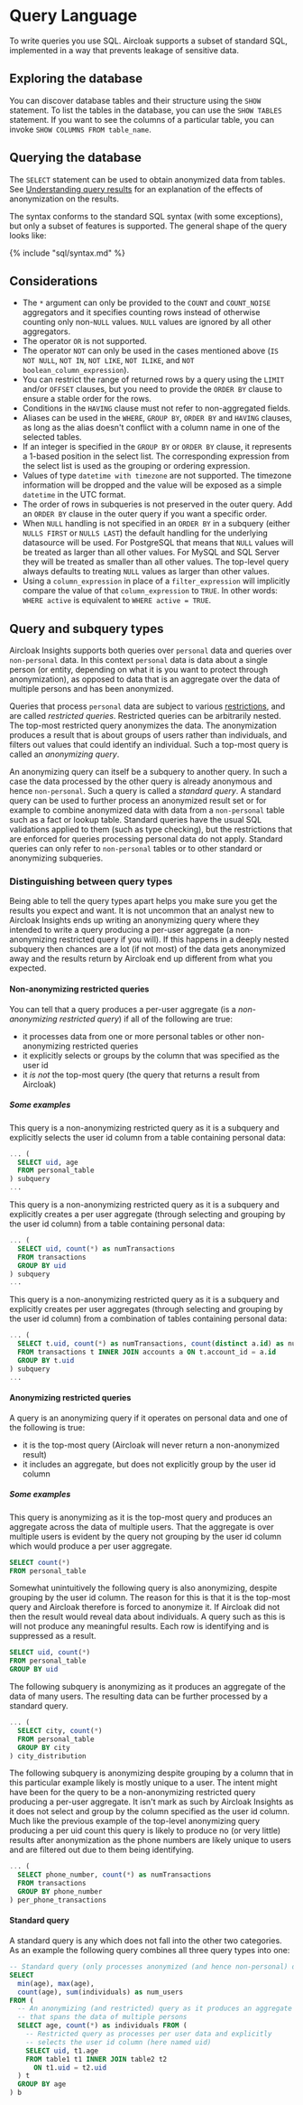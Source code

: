 # Query Language

To write queries you use SQL. Aircloak supports a subset of standard SQL, implemented in a way that prevents leakage of
sensitive data.


## Exploring the database

You can discover database tables and their structure using the `SHOW` statement. To list the tables in the database, you
can use the `SHOW TABLES` statement. If you want to see the columns of a particular table, you can invoke `SHOW COLUMNS
FROM table_name`.


## Querying the database

The `SELECT` statement can be used to obtain anonymized data from tables. See [Understanding query
results](sql/query-results.md) for an explanation of the effects of anonymization on the results.

The syntax conforms to the standard SQL syntax (with some exceptions), but only a subset of features is supported. The
general shape of the query looks like:

{% include "sql/syntax.md" %}

## Considerations

- The `*` argument can only be provided to the `COUNT` and `COUNT_NOISE` aggregators and it specifies counting rows
  instead of otherwise counting only non-`NULL` values. `NULL` values are ignored by all other aggregators.
- The operator `OR` is not supported.
- The operator `NOT` can only be used in the cases mentioned above (`IS NOT NULL`, `NOT IN`, `NOT LIKE`, `NOT ILIKE`,
  and `NOT boolean_column_expression`).
- You can restrict the range of returned rows by a query using the `LIMIT` and/or `OFFSET` clauses, but you need to
  provide the `ORDER BY` clause to ensure a stable order for the rows.
- Conditions in the `HAVING` clause must not refer to non-aggregated fields.
- Aliases can be used in the `WHERE`, `GROUP BY`, `ORDER BY` and `HAVING` clauses, as long as the alias doesn't conflict
  with a column name in one of the selected tables.
- If an integer is specified in the `GROUP BY` or `ORDER BY` clause, it represents a 1-based position in the select
  list. The corresponding expression from the select list is used as the grouping or ordering expression.
- Values of type `datetime with timezone` are not supported. The timezone information will be dropped and the value will
  be exposed as a simple `datetime` in the UTC format.
- The order of rows in subqueries is not preserved in the outer query. Add an `ORDER BY` clause in the outer query
  if you want a specific order.
- When `NULL` handling is not specified in an `ORDER BY` in a subquery (either `NULLS FIRST` or `NULLS LAST`) the
  default handling for the underlying datasource will be used. For PostgreSQL that means that `NULL` values will be
  treated as larger than all other values. For MySQL and SQL Server they will be treated as smaller
  than all other values. The top-level query always defaults to treating `NULL` values as larger than other values.
- Using a `column_expression` in place of a `filter_expression` will implicitly compare the value of that
  `column_expression` to `TRUE`. In other words: `WHERE active` is equivalent to `WHERE active = TRUE`.


## Query and subquery types

Aircloak Insights supports both queries over `personal` data and queries over `non-personal` data.
In this context `personal` data is data about a single person (or entity, depending on what it is
you want to protect through anonymization), as opposed to data that is an aggregate over the data of
multiple persons and has been anonymized.

Queries that process `personal` data are subject to various [restrictions](sql/restrictions.md),
and are called *restricted queries*. Restricted queries can be arbitrarily nested. The top-most
restricted query anonymizes the data. The anonymization produces a result that is about groups of
users rather than individuals, and filters out values that could identify an individual.
Such a top-most query is called an *anonymizing query*.

An anonymizing query can itself be a subquery to another query. In such a case the data processed
by the other query is already anonymous and hence `non-personal`. Such a query is called a *standard query*.
A standard query can be used to further process an anonymized result set or for example to combine anonymized
data with data from a `non-personal` table such as a fact or lookup table. Standard queries have the usual
SQL validations applied to them (such as type checking), but the restrictions that are enforced for queries
processing personal data do not apply. Standard queries can only refer to `non-personal` tables or to other
standard or anonymizing subqueries.

### Distinguishing between query types

Being able to tell the query types apart helps you make sure you get the results you expect and want.
It is not uncommon that an analyst new to Aircloak Insights ends up writing an anonymizing query where
they intended to write a query producing a per-user aggregate (a non-anonymizing restricted query if you will).
If this happens in a deeply nested subquery then chances are a lot (if not most) of the data gets anonymized
away and the results return by Aircloak end up different from what you expected.

#### Non-anonymizing restricted queries

You can tell that a query produces a per-user aggregate (is a *non-anonymizing restricted query*) if
all of the following are true:
- it processes data from one or more personal tables or other non-anonymizing restricted queries
- it explicitly selects or groups by the column that was specified as the user id
- it *is not* the top-most query (the query that returns a result from Aircloak)

##### Some examples

This query is a non-anonymizing restricted query as it is a subquery and explicitly selects the user id column
from a table containing personal data:

```sql
... (
  SELECT uid, age
  FROM personal_table
) subquery
...
```

This query is a non-anonymizing restricted query as it is a subquery and explicitly creates a per user aggregate
(through selecting and grouping by the user id column) from a table containing personal data:

```sql
... (
  SELECT uid, count(*) as numTransactions
  FROM transactions
  GROUP BY uid
) subquery
...
```

This query is a non-anonymizing restricted query as it is a subquery and explicitly creates per user aggregates
(through selecting and grouping by the user id column) from a combination of tables containing personal data:

```sql
... (
  SELECT t.uid, count(*) as numTransactions, count(distinct a.id) as numAccounts
  FROM transactions t INNER JOIN accounts a ON t.account_id = a.id
  GROUP BY t.uid
) subquery
...
```

#### Anonymizing restricted queries

A query is an anonymizing query if it operates on personal data and one of the following is true:
- it is the top-most query (Aircloak will never return a non-anonymized result)
- it includes an aggregate, but does not explicitly group by the user id column

##### Some examples

This query is anonymizing as it is the top-most query and produces an aggregate across the data of multiple users.
That the aggregate is over multiple users is evident by the query not grouping by the user id column which would
produce a per user aggregate.

```sql
SELECT count(*)
FROM personal_table
```

Somewhat unintuitively the following query is also anonymizing, despite grouping by the user id column.
The reason for this is that it is the top-most query and Aircloak therefore is forced to anonymize it.
If Aircloak did not then the result would reveal data about individuals. A query such as this is will not
produce any meaningful results. Each row is identifying and is suppressed as a result.

```sql
SELECT uid, count(*)
FROM personal_table
GROUP BY uid
```

The following subquery is anonymizing as it produces an aggregate of the data of many users.
The resulting data can be further processed by a standard query.

```sql
... (
  SELECT city, count(*)
  FROM personal_table
  GROUP BY city
) city_distribution
```

The following subquery is anonymizing despite grouping by a column that in this particular example likely is mostly
unique to a user. The intent might have been for the query to be a non-anonymizing restricted query producing a
per-user aggregate. It isn't mark as such by Aircloak Insights as it does not select and group by the column specified
as the user id column. Much like the previous example of the top-level anonymizing query producing a per uid count
this query is likely to produce no (or very little) results after anonymization as the phone numbers are likely
unique to users and are filtered out due to them being identifying.

```sql
... (
  SELECT phone_number, count(*) as numTransactions
  FROM transactions
  GROUP BY phone_number
) per_phone_transactions
```


#### Standard query

A standard query is any which does not fall into the other two categories. As an example the following query
combines all three query types into one:

```SQL
-- Standard query (only processes anonymized (and hence non-personal) data)
SELECT
  min(age), max(age),
  count(age), sum(individuals) as num_users
FROM (
  -- An anonymizing (and restricted) query as it produces an aggregate
  -- that spans the data of multiple persons
  SELECT age, count(*) as individuals FROM (
    -- Restricted query as processes per user data and explicitly
    -- selects the user id column (here named uid)
    SELECT uid, t1.age
    FROM table1 t1 INNER JOIN table2 t2
      ON t1.uid = t2.uid
  ) t
  GROUP BY age
) b
```
